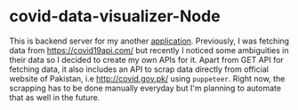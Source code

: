 # covid-data-visualizer-Node

This is backend server for my another [application](https://github.com/Ahmed067Abdullah/covid-data-visualizer-React). Previously, I was fetching data from https://covid19api.com/ but recently I noticed some ambiguities in their data so I decided to create my own APIs for it. Apart from GET API for fetching data, it also includes an API to scrap data directly from official website of Pakistan, i.e http://covid.gov.pk/ using ```puppeteer```. Right now, the scrapping has to be done manually everyday but I'm planning to automate that as well in the future.
